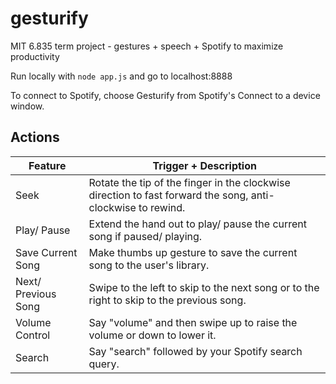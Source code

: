 # gesturify
MIT 6.835 term project - gestures + speech + Spotify to maximize productivity

Run locally with
`node app.js` and go to localhost:8888

To connect to Spotify, choose Gesturify from Spotify's Connect to a device window.

## Actions
| Feature              | Trigger + Description |
|----------------------|-----------------------|
| Seek                 | Rotate the tip of the finger in the clockwise direction to fast forward the song, anti-clockwise to rewind. |
| Play/ Pause          | Extend the hand out to play/ pause the current song if paused/ playing. |
| Save Current Song    | Make thumbs up gesture to save the current song to the user's library. |
| Next/ Previous Song  | Swipe to the left to skip to the next song or to the right to skip to the previous song. |
| Volume Control       | Say "volume" and then swipe up to raise the volume or down to lower it. |
| Search               | Say "search" followed by your Spotify search query. |
